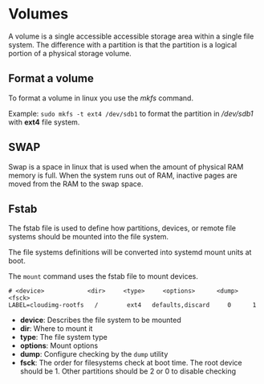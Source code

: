 # Volumes
A volume is a single accessible accessible storage area within a single file system. The difference with a partition is that the partition is a logical portion of a physical storage volume.

## Format a volume
To format a volume in linux you use the _mkfs_ command.

Example:
`sudo mkfs -t ext4 /dev/sdb1` to format the partition in _/dev/sdb1_ with **ext4** file system.

## SWAP
Swap is a space in linux that is used when the amount of physical RAM memory is full. When the system runs out of RAM, inactive pages are moved from the RAM to the swap space.

## Fstab
The fstab file is used to define how partitions, devices, or remote file systems should be mounted into the file system.

The file systems definitions will be converted into systemd mount units at boot.

The `mount` command uses the fstab file to mount devices.

```
# <device>            <dir>     <type>     <options>      <dump> <fsck>
LABEL=cloudimg-rootfs   /        ext4   defaults,discard     0      1
```

- **device**: Describes the file system to be mounted
- **dir**: Where to mount it
- **type**: The file system type
- **options**: Mount options
- **dump**: Configure checking by the `dump` utility
- **fsck**: The order for filesystems check at boot time. The root device should be 1. Other partitions should be 2 or 0 to disable checking

